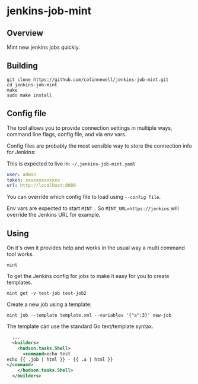 # jenkins-job-mint

## Overview

Mint new jenkins jobs quickly.

## Building

	git clone https://github.com/colinnewell/jenkins-job-mint.git
	cd jenkins-job-mint
	make
	sudo make install

## Config file

The tool allows you to provide connection settings in multiple ways, command
line flags, config file, and via env vars.

Config files are probably the most sensible way to store the connection info
for Jenkins:

This is expected to live in: `~/.jenkins-job-mint.yaml`


```yaml
user: admin
token: xxxxxxxxxxxxx
url: http://localhost:8080
```

You can override which config file to load using `--config file`.

Env vars are expected to start `MINT_`.  So `MINT_URL=https://jenkins` will
override the Jenkins URL for example.

## Using

On it's own it provides help and works in the usual way a multi command tool
works.

    mint

To get the Jenkins config for jobs to make it easy for you to create templates.

    mint get -v test-job test-job2

Create a new job using a template:

	mint job --template template.xml --variables '{"a":3}' new-job

The template can use the standard Go text/template syntax.

```xml
  ...
  <builders>
    <hudson.tasks.Shell>
      <command>echo test
echo {{ .job | html }} - {{ .a | html }}
</command>
    </hudson.tasks.Shell>
  </builders>
```
